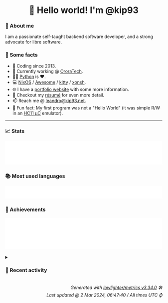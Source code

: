 <!-- README template, populated using this action:
     https://github.com/kip93/kip93/blob/main/.github/workflows/readme.yml. -->

<h1 align="center">👋 Hello world! I'm @kip93</h1> <!-- LOGIN => username -->

### 👤 About me

I am a passionate self-taught backend software developer, and a strong advocate for libre software.


### 💬 Some facts

* 📅 Coding since 2013.
* 💼 Currently working @ [OroraTech](https://ororatech.com/).
* 👨‍💻 [Python](https://github.com/search?q=user%3Akip93&l=python) is ❤️. <!-- LOGIN => username -->
* 💻 [NixOS](https://github.com/NixOS/) /
     [Awesome](https://github.com/awesomeWM/) /
     [kitty](https://github.com/kovidgoyal/kitty/) /
     [xonsh](https://github.com/xonsh/).
* 🌐 I have a [portfolio website](https://kip93.net/) with some more information.
* 📝 Checkout my [résumé](https://kip93.net/resume/) for even more detail.
* 📫 Reach me @ [leandro@kip93.net](mailto:leandro@kip93.net).
* 🎲 Fun fact: My first program was not a "Hello World" (it was simple R/W in an [HC11 µC](https://en.wikipedia.org/wiki/68HC11) emulator).


-----------------------------------------------------------------------------------------------------------------------


### 📈 Stats

![](./stats.svg)


### 📚 Most used languages <!-- by percentage, in decreasing order -->

![](./languages.svg)


### 🏅 Achievements

![](./achievements.svg)


<details> <!-- Last activity -->
<!-- Almost verbatim copy of https://github.com/lowlighter/metrics/blob/latest/source/templates/markdown/partials/activity.ejs, but restructured to be foldable. -->
<summary><h3>📰 Recent activity</h3></summary>

* ⏺️ Created new branch chore/add-flask-simpleldap in [kip93/nixpkgs](https://github.com/kip93/nixpkgs)
  * *On 1 Mar 2024, 17:53:33*
* ➡️ Pushed 10000 commits in [kip93/nixpkgs](https://github.com/kip93/nixpkgs) on branch `master`
  * [#b2c10ff](https://github.com/kip93/nixpkgs/commit/b2c10ff) _1password: 2.24.0 -&gt; 2.25.0
  * [#27d6c24](https://github.com/kip93/nixpkgs/commit/27d6c24) nixos/networkd: accept `true` and `false` in addition to &#34;yes&#34; and &#34;no&#34; for DHCP= and LinkLocalAddressing=

These were the only two systemd configuration values that were missing the `boolValues ++` treatment, according to my `rg` through the codebase.
  * [#fc1b3a1](https://github.com/kip93/nixpkgs/commit/fc1b3a1) Merge pull request #290875 from fabaff/msal-bump

python311Packages.msal: 1.26.0 -&gt; 1.27.0
  * [#8078fb9](https://github.com/kip93/nixpkgs/commit/8078fb9) cryptomator: 1.11.1 -&gt; 1.12.3

Changelogs:

 - https://github.com/cryptomator/cryptomator/releases/tag/1.12.0
 - https://github.com/cryptomator/cryptomator/releases/tag/1.12.1
 - https://github.com/cryptomator/cryptomator/releases/tag/1.12.2
 - https://github.com/cryptomator/cryptomator/releases/tag/1.12.3
  * [#e64acf5](https://github.com/kip93/nixpkgs/commit/e64acf5) Merge pull request #291863 from fabaff/botocore-stubs-bump

python312Packages.botocore-stubs: 1.34.49 -&gt; 1.34.50
  * [#4d59ace](https://github.com/kip93/nixpkgs/commit/4d59ace) nixos/systemd-repart: add assertion for partition label length

The maximum length for a GPT label supported by systemd is 36
characters. When a repart definition contains a label that is longer
than the supported maximum length, it is ignored by systemd-repart and
a log message is produced.

The new assertion makes this obvious to the user at evaluation time,
allowing them to either drop the property entirely or choose a supported
label within the length limit instead.
  * [#6a14736](https://github.com/kip93/nixpkgs/commit/6a14736) python311Packages.llama-index-readers-json: init at 0.1.2
  * [#b1778d1](https://github.com/kip93/nixpkgs/commit/b1778d1) python311Packages.llama-index-readers-weather: init at 0.1.4
  * [#efe56d4](https://github.com/kip93/nixpkgs/commit/efe56d4) python311Packages.llama-index-embeddings-gemini: init at 0.1.3
  * [#de62316](https://github.com/kip93/nixpkgs/commit/de62316) python311Packages.llama-index-embeddings-google: init at 0.10.12
  * [#c93425a](https://github.com/kip93/nixpkgs/commit/c93425a) python311Packages.clarifai: 9.11.1 -&gt; 10.1.0

Diff: https://github.com/Clarifai/clarifai-python/compare/refs/tags/9.11.1...10.1.0

Changelog: https://github.com/Clarifai/clarifai-python/releases/tag/10.1.0
  * [#82f4c29](https://github.com/kip93/nixpkgs/commit/82f4c29) python311Packages.llama-index: init at 0.10.12
  * [#7756292](https://github.com/kip93/nixpkgs/commit/7756292) python311Packages.llama-index-question-gen-openai: init at 0.10.12
  * [#56f960b](https://github.com/kip93/nixpkgs/commit/56f960b) python311Packages.llama-index-legacy: init at 0.10.12
  * [#5753976](https://github.com/kip93/nixpkgs/commit/5753976) python311Packages.llama-index-indices-managed-llama-cloud: init at 0.10.12
  * [#d1599c2](https://github.com/kip93/nixpkgs/commit/d1599c2) python311Packages.llama-index-cli: init at 0.10.12
  * [#9b319de](https://github.com/kip93/nixpkgs/commit/9b319de) python311Packages.llama-index-vector-stores-chroma: init at 0.10.12
  * [#a2a7cdd](https://github.com/kip93/nixpkgs/commit/a2a7cdd) python311Packages.chromadb: init at 0.4.23

The AI-native open-source embedding database

https://github.com/chroma-core/chroma
  * [#bfd8bf5](https://github.com/kip93/nixpkgs/commit/bfd8bf5) python311Packages.pulsar-client: init at 3.4.0

https://pypi.org/project/pulsar-client/
  * [#681d70b](https://github.com/kip93/nixpkgs/commit/681d70b) python311Packages.opentelemetry-instrumentation-fastapi: init at 0.43b0
  * *On 1 Mar 2024, 17:47:08*
* ➡️ Pushed 1099 commits in [OroraTech/nixpkgs](https://github.com/OroraTech/nixpkgs) on branch `master`
  * [#e4999e3](https://github.com/OroraTech/nixpkgs/commit/e4999e3) bitwarden: remove unused patch
  * [#97c12ac](https://github.com/OroraTech/nixpkgs/commit/97c12ac) python312Packages.urwid-readline: 0.13 -&gt; 0.14

Diff: https://github.com/rr-/urwid_readline/compare/refs/tags/0.13...0.14
  * [#2e312bb](https://github.com/OroraTech/nixpkgs/commit/2e312bb) python312Packages.urwid-readline: refactor
  * [#00be299](https://github.com/OroraTech/nixpkgs/commit/00be299) imagemagick: 7.1.1-28 -&gt; 7.1.1-29

Diff: https://github.com/ImageMagick/ImageMagick/compare/7.1.1-28...7.1.1-29

Changelog: https://github.com/ImageMagick/Website/blob/main/ChangeLog.md
  * [#524a9ec](https://github.com/OroraTech/nixpkgs/commit/524a9ec) live555: 2024.02.15 -&gt; 2024.02.23
  * [#5135272](https://github.com/OroraTech/nixpkgs/commit/5135272) live555: 2023.11.30 -&gt; 2024.02.15
  * [#5a56dbf](https://github.com/OroraTech/nixpkgs/commit/5a56dbf) edbrowse: enable Unix ODBC support
  * [#7659f7b](https://github.com/OroraTech/nixpkgs/commit/7659f7b) edbrowse: refactor

- finalAttrs design pattern
- get rid of nested with
- substitute vrthra to AndersonTorres on meta.maintainers
  * [#98802aa](https://github.com/OroraTech/nixpkgs/commit/98802aa) edbrowse: migrate to by-name
  * [#043c254](https://github.com/OroraTech/nixpkgs/commit/043c254) gegl: 0.4.46 → 0.4.48
  * [#3b0e6fc](https://github.com/OroraTech/nixpkgs/commit/3b0e6fc) fm-go: init at 0.16.0
  * [#83e0914](https://github.com/OroraTech/nixpkgs/commit/83e0914) python311Packages.cachecontrol: add dotlambda to maintainers
  * [#36cd3b4](https://github.com/OroraTech/nixpkgs/commit/36cd3b4) python311Packages.cachecontrol: 0.13.1 -&gt; 0.14.0

Diff: https://github.com/ionrock/cachecontrol/compare/refs/tags/v0.13.1...v0.14.0

Changelog: https://github.com/psf/cachecontrol/releases/tag/v0.14.0
  * [#afaaaef](https://github.com/OroraTech/nixpkgs/commit/afaaaef) flottbot: 0.13.0 -&gt; 0.13.1
  * [#b7db650](https://github.com/OroraTech/nixpkgs/commit/b7db650) python311Packages.llama-index-embeddings-openai: init at 0.10.12
  * [#f691d8d](https://github.com/OroraTech/nixpkgs/commit/f691d8d) python311Packages.llama-index-multi-modal-llms-openai: init 0.10.12
  * [#d2fb7e1](https://github.com/OroraTech/nixpkgs/commit/d2fb7e1) python311Packages.llama-index-program-openai: init at 0.10.12
  * [#1332bc4](https://github.com/OroraTech/nixpkgs/commit/1332bc4) python311Packages.llama-index-agent-openai: init at 0.10.12
  * [#9bf729a](https://github.com/OroraTech/nixpkgs/commit/9bf729a) python311Packages.llama-index-llms-openai: init at 0.10.12
  * [#1ab2a11](https://github.com/OroraTech/nixpkgs/commit/1ab2a11) python311Packages.llama-index-readers-file: init at 0.10.12
  * *On 1 Mar 2024, 15:54:18*
* ➡️ Pushed 6394 commits in [OroraTech/nixpkgs](https://github.com/OroraTech/nixpkgs) on branch `master`
  * [#38e2e00](https://github.com/OroraTech/nixpkgs/commit/38e2e00) Merge pull request #290703 from r-ryantm/auto-update/werf

werf: 1.2.292 -&gt; 1.2.294
  * [#4208934](https://github.com/OroraTech/nixpkgs/commit/4208934) python312Packages.botocore-stubs: 1.34.48 -&gt; 1.34.49
  * [#1ce0f9b](https://github.com/OroraTech/nixpkgs/commit/1ce0f9b) python311Packages.boto3-stubs: 1.34.48 -&gt; 1.34.49
  * [#abd34e0](https://github.com/OroraTech/nixpkgs/commit/abd34e0) obs-studio-plugins.obs-3d-effect: 0.0.2 -&gt; 0.1.0
  * [#23fcd51](https://github.com/OroraTech/nixpkgs/commit/23fcd51) ayatana-indicator-session: Re-enable test-service test
  * [#e9dcfb3](https://github.com/OroraTech/nixpkgs/commit/e9dcfb3) Merge #291106: opencolorio: fix tests on staging-next
  * [#2b0673c](https://github.com/OroraTech/nixpkgs/commit/2b0673c) opencolorio: fix tests on staging-next
  * [#85a7517](https://github.com/OroraTech/nixpkgs/commit/85a7517) Merge pull request #291058 from r-ryantm/auto-update/fishPlugins.forgit

fishPlugins.forgit: 24.01.0 -&gt; 24.02.0
  * [#7d52ac6](https://github.com/OroraTech/nixpkgs/commit/7d52ac6) python311Packages.dask: provide dataframe extra for tests

Tests would previously error out with:

&gt; ImportError: Dask dataframe requirements are not installed.
  * [#088e4ab](https://github.com/OroraTech/nixpkgs/commit/088e4ab) broot: 1.33.1 -&gt; 1.34.0

https://github.com/Canop/broot/releases/tag/v1.34.0
  * [#d01044e](https://github.com/OroraTech/nixpkgs/commit/d01044e) zabbix40: drop, no more supported upstream

Security/limited support ended in October 2023.

https://www.zabbix.com/life_cycle_and_release_policy
  * [#a65967a](https://github.com/OroraTech/nixpkgs/commit/a65967a) nixos/nix: documentation: fix outdated reference to /etc/nix.conf
  * [#8e8148f](https://github.com/OroraTech/nixpkgs/commit/8e8148f) git-absorb: 0.6.11 -&gt; 0.6.12

Diff: https://github.com/tummychow/git-absorb/compare/refs/tags/0.6.11...0.6.12
  * [#d743b7f](https://github.com/OroraTech/nixpkgs/commit/d743b7f) Merge pull request #291095 from r-ryantm/auto-update/vdrPlugins.softhddevice

vdrPlugins.softhddevice: 2.0.9 -&gt; 2.1.1
  * [#bf289c8](https://github.com/OroraTech/nixpkgs/commit/bf289c8) hugo: 1.123.2 -&gt; 1.123.3

https://github.com/gohugoio/hugo/releases/tag/v0.123.3
  * [#ef22d82](https://github.com/OroraTech/nixpkgs/commit/ef22d82) linuxPackages.r8168: 8.048.03 -&gt; 8.052.01
  * [#50f953b](https://github.com/OroraTech/nixpkgs/commit/50f953b) cri-o: 1.29.1 -&gt; 1.29.2

Update pkgs/applications/virtualization/cri-o/default.nix

Co-authored-by: Pol Dellaiera &lt;pol.dellaiera@protonmail.com&gt;
  * [#4d6c7b9](https://github.com/OroraTech/nixpkgs/commit/4d6c7b9) Merge pull request #291083 from r-ryantm/auto-update/obs-studio-plugins.obs-shaderfilter

obs-studio-plugins.obs-shaderfilter: 2.0.0 -&gt; 2.2.2
  * [#126adb6](https://github.com/OroraTech/nixpkgs/commit/126adb6) Merge pull request #291022 from r-ryantm/auto-update/libretro.genesis-plus-gx

libretro.genesis-plus-gx: unstable-2024-02-16 -&gt; unstable-2024-02-23
  * [#0e1cb44](https://github.com/OroraTech/nixpkgs/commit/0e1cb44) Merge pull request #291019 from r-ryantm/auto-update/libretro.gambatte

libretro.gambatte: unstable-2024-02-09 -&gt; unstable-2024-02-23
  * *On 27 Feb 2024, 23:15:49*
</details>


<h6 align="right"><em>
    Generated with <a href="https://github.com/lowlighter/metrics/tree/latest/">lowlighter/metrics v3.34.0</a> 🛠️<br> <!-- VERSION => MAJOR.minor.patch -->
    Last updated @ 2 Mar 2024, 06:47:40 / All times UTC ⌚ <!-- meta.generated => DD/MM/YYYY, hh:mm -->
</em></h6>
